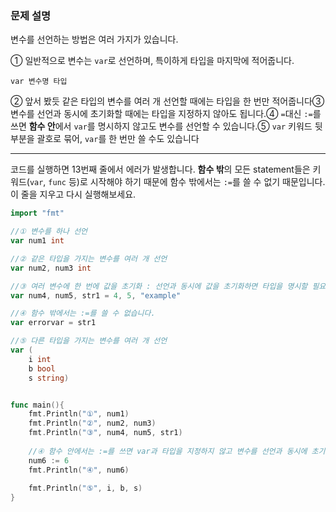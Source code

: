 ### **문제 설명**

변수를 선언하는 방법은 여러 가지가 있습니다.

① 일반적으로 변수는 `var`로 선언하며, 특이하게 타입을 마지막에 적어줍니다.

`var 변수명 타입`

② 앞서 봤듯 같은 타입의 변수를 여러 개 선언할 때에는 타입을 한 번만 적어줍니다③ 변수를 선언과 동시에 초기화할 때에는 타입을 지정하지 않아도 됩니다.④ `=`대신 `:=`를 쓰면 **함수 안**에서 `var`를 명시하지 않고도 변수를 선언할 수 있습니다.⑤ `var` 키워드 뒷부분을 괄호로 묶어, `var`를 한 번만 쓸 수도 있습니다

---

코드를 실행하면 13번째 줄에서 에러가 발생합니다. **함수 밖**의 모든 statement들은 키워드(`var`, `func` 등)로 시작해야 하기 때문에 함수 밖에서는 `:=`를 쓸 수 없기 때문입니다. 이 줄을 지우고 다시 실행해보세요.

  

```Go
import "fmt"

//① 변수를 하나 선언
var num1 int

//② 같은 타입을 가지는 변수를 여러 개 선언
var num2, num3 int 

//③ 여러 변수에 한 번에 값을 초기화 : 선언과 동시에 값을 초기화하면 타입을 명시할 필요가 없습니다.
var num4, num5, str1 = 4, 5, "example" 

//④ 함수 밖에서는 :=를 쓸 수 없습니다.
var errorvar = str1

//⑤ 다른 타입을 가지는 변수를 여러 개 선언
var (
    i int
    b bool
    s string)


func main(){
    fmt.Println("①", num1)
    fmt.Println("②", num2, num3)
    fmt.Println("③", num4, num5, str1)
    
    //④ 함수 안에서는 :=를 쓰면 var과 타입을 지정하지 않고 변수를 선언과 동시에 초기화할 수 있습니다.
    num6 := 6
    fmt.Println("④", num6)
    
    fmt.Println("⑤", i, b, s)
}
```